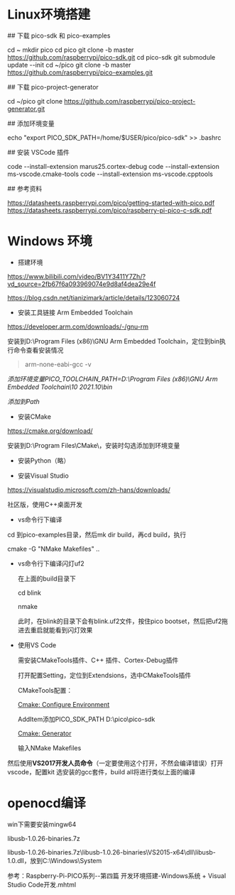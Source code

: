 # Linux环境搭建 

\## 下载 pico-sdk 和 pico-examples

cd ~
mkdir pico
cd pico
git clone -b master https://github.com/raspberrypi/pico-sdk.git
cd pico-sdk
git submodule update --init
cd ~/pico
git clone -b master https://github.com/raspberrypi/pico-examples.git

\## 下载 pico-project-generator

cd ~/pico
git clone https://github.com/raspberrypi/pico-project-generator.git

\## 添加环境变量

echo "export PICO_SDK_PATH=/home/$USER/pico/pico-sdk" >> .bashrc

\## 安装 VSCode 插件

code --install-extension marus25.cortex-debug
code --install-extension ms-vscode.cmake-tools
code --install-extension ms-vscode.cpptools

\## 参考资料

https://datasheets.raspberrypi.com/pico/getting-started-with-pico.pdf
https://datasheets.raspberrypi.com/pico/raspberry-pi-pico-c-sdk.pdf



# Windows 环境

- 搭建环境

https://www.bilibili.com/video/BV1Y3411Y7Zh/?vd_source=2fb67f6a093969074e9d8af4dea29e4f

https://blog.csdn.net/tianizimark/article/details/123060724

- 安装工具链接 Arm Embedded Toolchain


https://developer.arm.com/downloads/-/gnu-rm

安装到D:\Program Files (x86)\GNU Arm Embedded Toolchain，定位到bin执行命令查看安装情况

> arm-none-eabi-gcc -v

*添加环境变量PICO_TOOLCHAIN_PATH=D:\Program Files (x86)\GNU Arm Embedded Toolchain\10 2021.10\bin*

*添加到Path*



- 安装CMake


https://cmake.org/download/

安装到D:\Program Files\CMake\，安装时勾选添加到环境变量

- 安装Python（略）


- 安装Visual Studio


https://visualstudio.microsoft.com/zh-hans/downloads/

社区版，使用C++桌面开发



- vs命令行下编译

cd 到pico-examples目录，然后mk dir build，再cd build，执行

cmake -G "NMake Makefiles" ..



- vs命令行下编译闪灯uf2

  在上面的build目录下

  cd blink

  nmake
  
  此时，在blink的目录下会有blink.uf2文件，按住pico bootset，然后把uf2拖进去重启就能看到闪灯效果
  
  

- 使用VS Code

  需安装CMakeTools插件、C++ 插件、Cortex-Debug插件

  打开配置Setting，定位到Extendsions，选中CMakeTools插件

  CMakeTools配置：

  <u>Cmake: Configure Environment</u>

  AddItem添加PICO_SDK_PATH    D:\pico\pico-sdk

  <u>Cmake: Generator</u>

  输入NMake Makefiles

然后使用**VS2017开发人员命令**（一定要使用这个打开，不然会编译错误）打开vscode，配置kit 选安装的gcc套件，build all将进行类似上面的编译



# openocd编译

win下需要安装mingw64

libusb-1.0.26-binaries.7z

libusb-1.0.26-binaries.7z\libusb-1.0.26-binaries\VS2015-x64\dll\libusb-1.0.dll，放到C:\Windows\System

参考：Raspberry-Pi-PICO系列--第四篇 开发环境搭建-Windows系统 + Visual Studio Code开发.mhtml
